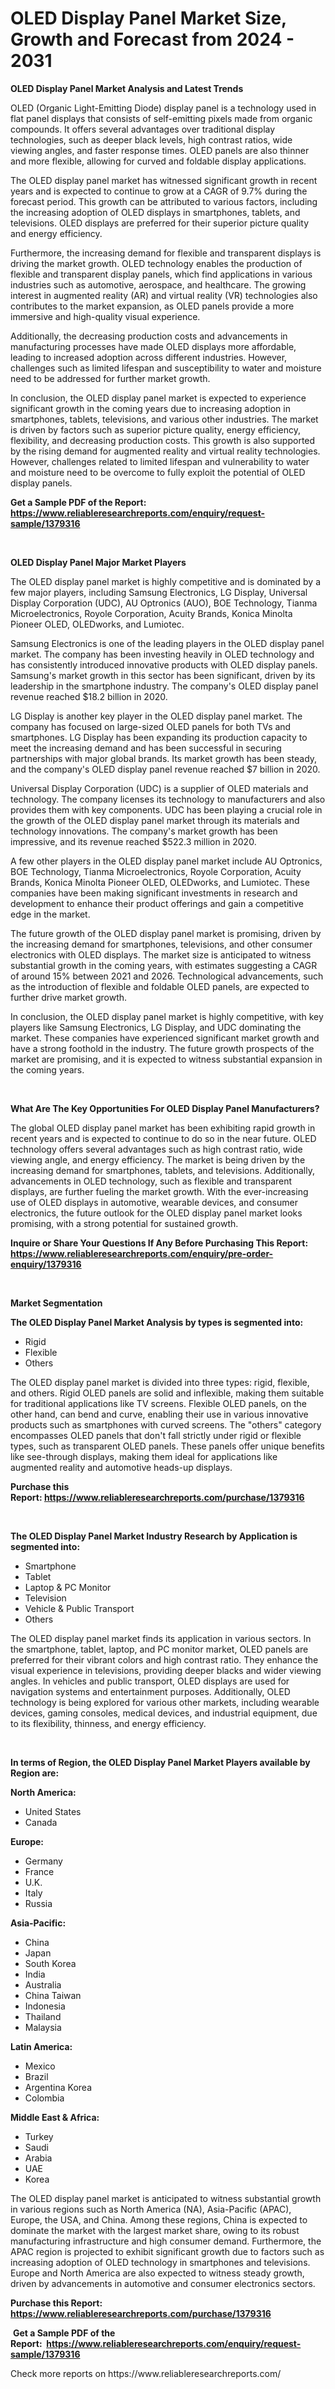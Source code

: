 <p><h1>OLED Display Panel Market Size, Growth and Forecast from 2024 - 2031</h1></p><p><strong>OLED Display Panel Market Analysis and Latest Trends</strong></p>
<p><p>OLED (Organic Light-Emitting Diode) display panel is a technology used in flat panel displays that consists of self-emitting pixels made from organic compounds. It offers several advantages over traditional display technologies, such as deeper black levels, high contrast ratios, wide viewing angles, and faster response times. OLED panels are also thinner and more flexible, allowing for curved and foldable display applications.</p><p>The OLED display panel market has witnessed significant growth in recent years and is expected to continue to grow at a CAGR of 9.7% during the forecast period. This growth can be attributed to various factors, including the increasing adoption of OLED displays in smartphones, tablets, and televisions. OLED displays are preferred for their superior picture quality and energy efficiency.</p><p>Furthermore, the increasing demand for flexible and transparent displays is driving the market growth. OLED technology enables the production of flexible and transparent display panels, which find applications in various industries such as automotive, aerospace, and healthcare. The growing interest in augmented reality (AR) and virtual reality (VR) technologies also contributes to the market expansion, as OLED panels provide a more immersive and high-quality visual experience.</p><p>Additionally, the decreasing production costs and advancements in manufacturing processes have made OLED displays more affordable, leading to increased adoption across different industries. However, challenges such as limited lifespan and susceptibility to water and moisture need to be addressed for further market growth.</p><p>In conclusion, the OLED display panel market is expected to experience significant growth in the coming years due to increasing adoption in smartphones, tablets, televisions, and various other industries. The market is driven by factors such as superior picture quality, energy efficiency, flexibility, and decreasing production costs. This growth is also supported by the rising demand for augmented reality and virtual reality technologies. However, challenges related to limited lifespan and vulnerability to water and moisture need to be overcome to fully exploit the potential of OLED display panels.</p></p>
<p><strong>Get a Sample PDF of the Report:&nbsp; <a href="https://www.reliableresearchreports.com/enquiry/request-sample/1379316">https://www.reliableresearchreports.com/enquiry/request-sample/1379316</a></strong></p>
<p>&nbsp;</p>
<p><strong>OLED Display Panel Major Market Players</strong></p>
<p><p>The OLED display panel market is highly competitive and is dominated by a few major players, including Samsung Electronics, LG Display, Universal Display Corporation (UDC), AU Optronics (AUO), BOE Technology, Tianma Microelectronics, Royole Corporation, Acuity Brands, Konica Minolta Pioneer OLED, OLEDworks, and Lumiotec.</p><p>Samsung Electronics is one of the leading players in the OLED display panel market. The company has been investing heavily in OLED technology and has consistently introduced innovative products with OLED display panels. Samsung's market growth in this sector has been significant, driven by its leadership in the smartphone industry. The company's OLED display panel revenue reached $18.2 billion in 2020.</p><p>LG Display is another key player in the OLED display panel market. The company has focused on large-sized OLED panels for both TVs and smartphones. LG Display has been expanding its production capacity to meet the increasing demand and has been successful in securing partnerships with major global brands. Its market growth has been steady, and the company's OLED display panel revenue reached $7 billion in 2020.</p><p>Universal Display Corporation (UDC) is a supplier of OLED materials and technology. The company licenses its technology to manufacturers and also provides them with key components. UDC has been playing a crucial role in the growth of the OLED display panel market through its materials and technology innovations. The company's market growth has been impressive, and its revenue reached $522.3 million in 2020.</p><p>A few other players in the OLED display panel market include AU Optronics, BOE Technology, Tianma Microelectronics, Royole Corporation, Acuity Brands, Konica Minolta Pioneer OLED, OLEDworks, and Lumiotec. These companies have been making significant investments in research and development to enhance their product offerings and gain a competitive edge in the market.</p><p>The future growth of the OLED display panel market is promising, driven by the increasing demand for smartphones, televisions, and other consumer electronics with OLED displays. The market size is anticipated to witness substantial growth in the coming years, with estimates suggesting a CAGR of around 15% between 2021 and 2026. Technological advancements, such as the introduction of flexible and foldable OLED panels, are expected to further drive market growth.</p><p>In conclusion, the OLED display panel market is highly competitive, with key players like Samsung Electronics, LG Display, and UDC dominating the market. These companies have experienced significant market growth and have a strong foothold in the industry. The future growth prospects of the market are promising, and it is expected to witness substantial expansion in the coming years.</p></p>
<p>&nbsp;</p>
<p><strong>What Are The Key Opportunities For OLED Display Panel Manufacturers?</strong></p>
<p><p>The global OLED display panel market has been exhibiting rapid growth in recent years and is expected to continue to do so in the near future. OLED technology offers several advantages such as high contrast ratio, wide viewing angle, and energy efficiency. The market is being driven by the increasing demand for smartphones, tablets, and televisions. Additionally, advancements in OLED technology, such as flexible and transparent displays, are further fueling the market growth. With the ever-increasing use of OLED displays in automotive, wearable devices, and consumer electronics, the future outlook for the OLED display panel market looks promising, with a strong potential for sustained growth.</p></p>
<p><strong>Inquire or Share Your Questions If Any Before Purchasing This Report: <a href="https://www.reliableresearchreports.com/enquiry/pre-order-enquiry/1379316">https://www.reliableresearchreports.com/enquiry/pre-order-enquiry/1379316</a></strong></p>
<p>&nbsp;</p>
<p><strong>Market Segmentation</strong></p>
<p><strong>The OLED Display Panel Market Analysis by types is segmented into:</strong></p>
<p><ul><li>Rigid</li><li>Flexible</li><li>Others</li></ul></p>
<p><p>The OLED display panel market is divided into three types: rigid, flexible, and others. Rigid OLED panels are solid and inflexible, making them suitable for traditional applications like TV screens. Flexible OLED panels, on the other hand, can bend and curve, enabling their use in various innovative products such as smartphones with curved screens. The "others" category encompasses OLED panels that don't fall strictly under rigid or flexible types, such as transparent OLED panels. These panels offer unique benefits like see-through displays, making them ideal for applications like augmented reality and automotive heads-up displays.</p></p>
<p><strong>Purchase this Report:&nbsp;<a href="https://www.reliableresearchreports.com/purchase/1379316">https://www.reliableresearchreports.com/purchase/1379316</a></strong></p>
<p>&nbsp;</p>
<p><strong>The OLED Display Panel Market Industry Research by Application is segmented into:</strong></p>
<p><ul><li>Smartphone</li><li>Tablet</li><li>Laptop & PC Monitor</li><li>Television</li><li>Vehicle & Public Transport</li><li>Others</li></ul></p>
<p><p>The OLED display panel market finds its application in various sectors. In the smartphone, tablet, laptop, and PC monitor market, OLED panels are preferred for their vibrant colors and high contrast ratio. They enhance the visual experience in televisions, providing deeper blacks and wider viewing angles. In vehicles and public transport, OLED displays are used for navigation systems and entertainment purposes. Additionally, OLED technology is being explored for various other markets, including wearable devices, gaming consoles, medical devices, and industrial equipment, due to its flexibility, thinness, and energy efficiency.</p></p>
<p>&nbsp;</p>
<p><strong>In terms of Region, the OLED Display Panel Market Players available by Region are:</strong></p>
<p>
    <p> <strong> North America: </strong>
        <ul>
            <li>United States</li>
            <li>Canada</li>
        </ul>
        </p> 
    <p> <strong> Europe: </strong>
        <ul>
            <li>Germany</li>
            <li>France</li>
            <li>U.K.</li>
            <li>Italy</li>
            <li>Russia</li>
        </ul>
        </p> 
    <p> <strong> Asia-Pacific: </strong>
        <ul>
            <li>China</li>
            <li>Japan</li>
            <li>South Korea</li>
            <li>India</li>
            <li>Australia</li>
            <li>China Taiwan</li>
            <li>Indonesia</li>
            <li>Thailand</li>
            <li>Malaysia</li>
        </ul>
        </p> 
    <p> <strong> Latin America: </strong>
        <ul>
            <li>Mexico</li>
            <li>Brazil</li>
            <li>Argentina Korea</li>
            <li>Colombia</li>
        </ul>
        </p> 
    <p> <strong> Middle East & Africa: </strong>
        <ul>
            <li>Turkey</li>
            <li>Saudi</li>
            <li>Arabia</li>
            <li>UAE</li>
            <li>Korea</li>
        </ul>
    </p>
    </p>
<p><p>The OLED display panel market is anticipated to witness substantial growth in various regions such as North America (NA), Asia-Pacific (APAC), Europe, the USA, and China. Among these regions, China is expected to dominate the market with the largest market share, owing to its robust manufacturing infrastructure and high consumer demand. Furthermore, the APAC region is projected to exhibit significant growth due to factors such as increasing adoption of OLED technology in smartphones and televisions. Europe and North America are also expected to witness steady growth, driven by advancements in automotive and consumer electronics sectors.</p></p>
<p><strong>Purchase this Report: <a href="https://www.reliableresearchreports.com/purchase/1379316">https://www.reliableresearchreports.com/purchase/1379316</a></strong></p>
<p>&nbsp;<strong>Get a Sample PDF of the Report:&nbsp;&nbsp;<a href="https://www.reliableresearchreports.com/enquiry/request-sample/1379316">https://www.reliableresearchreports.com/enquiry/request-sample/1379316</a></strong></p>
<p><strong></strong></p>
<p>Check more reports on https://www.reliableresearchreports.com/</p>